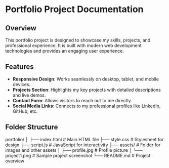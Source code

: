 # Portfolio Project Documentation

## Overview
This portfolio project is designed to showcase my skills, projects, and professional experience. It is built with modern web development technologies and provides an engaging user experience.

## Features
- **Responsive Design**: Works seamlessly on desktop, tablet, and mobile devices.
- **Projects Section**: Highlights my key projects with detailed descriptions and live demos.
- **Contact Form**: Allows visitors to reach out to me directly.
- **Social Media Links**: Connects to my professional profiles like LinkedIn, GitHub, etc.

## Folder Structure
portfolio/
│
├── index.html         # Main HTML file
├── style.css          # Stylesheet for design
├── script.js          # JavaScript for interactivity
├── assets/            # Folder for images and other assets
│   ├── profile.jpg    # Profile picture
│   └── project1.png   # Sample project screenshot
└── README.md          # Project overview
